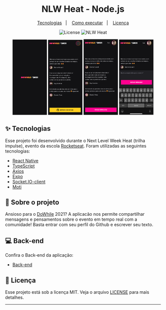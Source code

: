 <h1 align="center">NLW Heat - Node.js</h1>

<p align="center">
  <a href="#-tecnologias">Tecnologias</a>&nbsp;&nbsp;&nbsp;|&nbsp;&nbsp;&nbsp;
  <a href="#-como-executar">Como executar</a>&nbsp;&nbsp;&nbsp;|&nbsp;&nbsp;&nbsp;
  <a href="#-licença">Licença</a>
</p>

<p align="center">
  <img alt="License" src="https://img.shields.io/static/v1?label=license&message=MIT&color=8257E5&labelColor=000000">
  <img src="https://img.shields.io/static/v1?label=NLW&message=Heat&color=8257E5&labelColor=000000" alt="NLW Heat" />
</p>


<p align="center">
  <img alt="NLW Heat" src="./assets/splash-mob.png" width="22%">
  <img alt="NLW Heat" src="./assets/home.png" width="22%">
  <img alt="NLW Heat" src="./assets/home-logged.png" width="22%">
  <img alt="NLW Heat" src="./assets/send-message.png" width="22%">
</p>


## ✨ Tecnologias

Esse projeto foi desenvolvido durante o Next Level Week Heat (trilha impulse), evento da escola <a href="https://www.rocketseat.com.br/">Rocketseat</a>. Foram utilizadas as seguintes tecnologias:

- [React Native](https://reactnative.dev/)
- [TypeScript](https://www.typescriptlang.org/)
- [Axios](https://axios-http.com/)
- [Expo](https://expo.dev/)
- [Socket.IO-client](https://socket.io/docs/v4/client-api/)
- [Moti](https://moti.fyi/)


## 🚀 Sobre o projeto

Ansioso para o <a href="https://dowhile.io/inscricao">DoWhile</a> 2021? A aplicacão nos permite compartilhar mensagens e pensamentos sobre o evento em tempo real com a comunidade! Basta entrar com seu perfil do Github e escrever seu texto.


## 💻 Back-end

Confira o Back-end da aplicação:

- [Back-end](https://github.com/pwsera/nlw-heat-node)

## 📄 Licença

Esse projeto está sob a licença MIT. Veja o arquivo [LICENSE](LICENSE) para mais detalhes.

---

